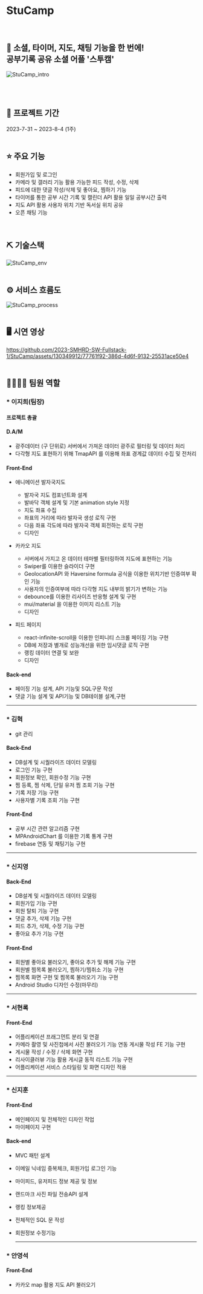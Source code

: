 # StuCamp
<br>

## 👀 소셜, 타이머, 지도, 채팅 기능을 한 번에! <br>공부기록 공유 소셜 어플 '스투캠'
![StuCamp_intro](https://github.com/2023-SMHRD-SW-Fullstack-1/StuCamp/assets/130349912/229f9b1e-f114-4c86-9500-becffb642e5e)

<br>
<br>

## 📅 프로젝트 기간
2023-7-31 ~ 2023-8-4 (1주)
<br>
<br>

## ⭐ 주요 기능
* 회원가입 및 로그인
* 카메라 및 갤러리 기능 활용 가능한 피드 작성, 수정, 삭제
* 피드에 대한 댓글 작성/삭제 및 좋아요, 찜하기 기능
* 타이머를 통한 공부 시간 기록 및 캘린더 API 활용 일일 공부시간 출력
* 지도 API 활용 사용자 위치 기반 독서실 위치 공유 
* 오픈 채팅 기능
<br>

## ⛏ 기술스택
![StuCamp_env](https://github.com/2023-SMHRD-SW-Fullstack-1/StuCamp/assets/130349912/707e3486-073c-4bdd-a206-1a409273faa5)
<br>
<br>

## ⚙ 서비스 흐름도
![StuCamp_process](https://github.com/2023-SMHRD-SW-Fullstack-1/StuCamp/assets/130349912/e6fab11f-e0a9-4e5b-86bd-626accb0b76c)
<br>
<br>

## 🖥 시연 영상
https://github.com/2023-SMHRD-SW-Fullstack-1/StuCamp/assets/130349912/77761f92-386d-4d6f-9132-25531ace50e4
<br>
<br>

## 👨‍👩‍👦‍👦 팀원 역할

### * 이지희(팀장)

#### 프로젝트 총괄

#### D.A/M

- 광주데이터 (구 단위로) 서버에서 가져온 데이터 광주로 필터링 및 데이터 처리
- 다각형 지도 표현하기 위해 TmapAPI 를 이용해 좌표 경계값 데이터 수집 및 전처리
  
#### Front-End

- 애니메이션 발자국지도
  
  - 발자국 지도 컴포넌트화 설계
  - 발바닥 객체 설계 및 기본 animation style 지정
  - 지도 좌표 수집
  - 좌표의 거리에 따라 발자국 생성 로직 구현
  - 다음 좌표 각도에 따라 발자국 객체 회전하는 로직 구현
  - 디자인
  
- 카카오 지도


  - 서버에서 가지고 온 데이터 테마별 필터링하여 지도에 표현하는 기능
  - Swiper를 이용한 슬라이더 구현
  - GeolocationAPI 와 Haversine formula 공식을 이용한 위치기반 인증여부 확인 기능
  - 사용자의 인증여부에 따라 다각형 지도 내부의 밝기가 변하는 기능
  - debounce를 이용한 리사이즈 반응형 설계 및 구현
  - mui/material 을 이용한 이미지 리스트 기능
  - 디자인

- 피드 페이지

  - react-infinite-scroll을 이용한 인피니티 스크롤 페이징 기능 구현
  - DB에 저장과 별개로 성능개선을 위한 임시댓글 로직 구현
  - 랭킹 데이터 연결 및 보완
  - 디자인

#### Back-end

- 페이징 기능 설계, API 기능및 SQL구문 작성
- 댓글 기능 설계 및 API기능 및 DB테이블 설계,구현

---

### * 김혁

- git 관리
  
#### Back-End
- DB설계 및 시퀄라이즈 데이터 모델링
- 로그인 기능 구현
- 회원정보 확인, 회원수정 기능 구현
- 찜 등록, 찜 삭제, 단일 유저 찜 조회 기능 구현
- 기록 저장 기능 구현
- 사용자별 기록 조회 기능 구현
  
#### Front-End
- 공부 시간 관련 알고리즘 구현
- MPAndroidChart 를 이용한 기록 통계 구현
- firebase 연동 및 채팅기능 구현

---

### * 신지영

#### Back-End
- DB설계 및 시퀄라이즈 데이터 모델링
- 회원가입 기능 구현
- 회원 탈퇴 기능 구현
- 댓글 추가, 삭제 기능 구현
- 피드 추가, 삭제, 수정 기능 구현
- 좋아요 추가 기능 구현

#### Front-End
- 회원별 좋아요 불러오기, 좋아요 추가 및 해제 기능 구현
- 회원별 찜목록 불러오기, 찜하기/찜취소 기능 구현
- 찜목록 화면 구현 및 찜목록 불러오기 기능 구현
- Android Studio 디자인 수정(마무리)

---

### * 서현록

#### Front-End
- 어플리케이션 프래그먼트 분리 및 연결
- 카메라 촬영 및 사진첩에서 사진 불러오기 기능 연동 게시물 작성 FE 기능 구현
- 게시물 작성 / 수정 / 삭제 화면 구현
- 리사이클러뷰 기능 활용 게시글 동적 리스트 기능 구현
- 어플리케이션 서비스 스타일링 및 화면 디자인 적용

---

### * 신지훈

#### Front-End
- 메인페이지 및 전체적인 디자인 작업
- 마이페이지 구현
  
#### Back-end
- MVC 패턴 설계
- 이메일 닉네임 중복체크, 회원가입 로그인 기능 
- 마이피드, 유저피드 정보 제공 및 정보
- 랜드마크 사진 파일 전송API 설계
- 랭킹 정보제공
- 전체적인 SQL 문 작성
- 회원정보 수정기능

  ---

### * 안영석

#### Front-End
- 카카오 map 활용 지도 API 불러오기
